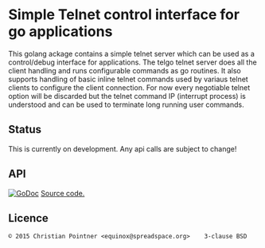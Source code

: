 # Simple Telnet control interface for go applications

This golang ackage contains a simple telnet server which can be used as a
control/debug interface for applications.
The telgo telnet server does all the client handling and runs configurable
commands as go routines. It also supports handling of basic inline telnet
commands used by variaus telnet clients to configure the client connection.
For now every negotiable telnet option will be discarded but the telnet
command IP (interrupt process) is understood and can be used to terminate
long running user commands.

## Status

This is currently on development. Any api calls are subject to change!

## API

[![GoDoc](https://godoc.org/github.com/spreadspace/telgo?status.svg)](https://godoc.org/github.com/spreadspace/telgo)
[Source code.](https://github.com/spreadspace/telgo)

## Licence

    © 2015 Christian Pointner <equinox@spreadspace.org>    3-clause BSD
